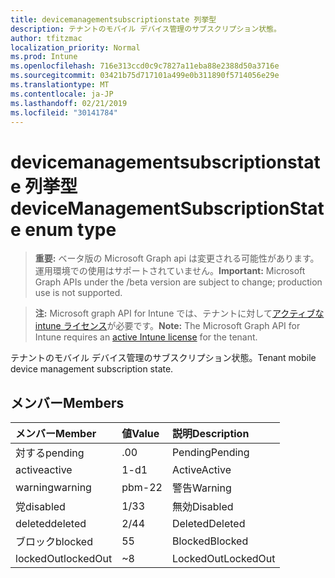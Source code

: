 ```yaml
---
title: devicemanagementsubscriptionstate 列挙型
description: テナントのモバイル デバイス管理のサブスクリプション状態。
author: tfitzmac
localization_priority: Normal
ms.prod: Intune
ms.openlocfilehash: 716e313ccd0c9c7827a11eba88e2388d50a3716e
ms.sourcegitcommit: 03421b75d717101a499e0b311890f5714056e29e
ms.translationtype: MT
ms.contentlocale: ja-JP
ms.lasthandoff: 02/21/2019
ms.locfileid: "30141784"
---
```

# <a name="devicemanagementsubscriptionstate-enum-type"></a><span data-ttu-id="6d001-103">devicemanagementsubscriptionstate 列挙型</span><span class="sxs-lookup"><span data-stu-id="6d001-103">deviceManagementSubscriptionState enum type</span></span>

> <span data-ttu-id="6d001-104">**重要:** ベータ版の Microsoft Graph api は変更される可能性があります。運用環境での使用はサポートされていません。</span><span class="sxs-lookup"><span data-stu-id="6d001-104">**Important:** Microsoft Graph APIs under the /beta version are subject to change; production use is not supported.</span></span>

> <span data-ttu-id="6d001-105">**注:** Microsoft graph API for Intune では、テナントに対して[アクティブな intune ライセンス](https://go.microsoft.com/fwlink/?linkid=839381)が必要です。</span><span class="sxs-lookup"><span data-stu-id="6d001-105">**Note:** The Microsoft Graph API for Intune requires an [active Intune license](https://go.microsoft.com/fwlink/?linkid=839381) for the tenant.</span></span>

<span data-ttu-id="6d001-106">テナントのモバイル デバイス管理のサブスクリプション状態。</span><span class="sxs-lookup"><span data-stu-id="6d001-106">Tenant mobile device management subscription state.</span></span>

## <a name="members"></a><span data-ttu-id="6d001-107">メンバー</span><span class="sxs-lookup"><span data-stu-id="6d001-107">Members</span></span>
|<span data-ttu-id="6d001-108">メンバー</span><span class="sxs-lookup"><span data-stu-id="6d001-108">Member</span></span>|<span data-ttu-id="6d001-109">値</span><span class="sxs-lookup"><span data-stu-id="6d001-109">Value</span></span>|<span data-ttu-id="6d001-110">説明</span><span class="sxs-lookup"><span data-stu-id="6d001-110">Description</span></span>|
|:---|:---|:---|
|<span data-ttu-id="6d001-111">対する</span><span class="sxs-lookup"><span data-stu-id="6d001-111">pending</span></span>|<span data-ttu-id="6d001-112">.0</span><span class="sxs-lookup"><span data-stu-id="6d001-112">0</span></span>|<span data-ttu-id="6d001-113">Pending</span><span class="sxs-lookup"><span data-stu-id="6d001-113">Pending</span></span>|
|<span data-ttu-id="6d001-114">active</span><span class="sxs-lookup"><span data-stu-id="6d001-114">active</span></span>|<span data-ttu-id="6d001-115">1-d</span><span class="sxs-lookup"><span data-stu-id="6d001-115">1</span></span>|<span data-ttu-id="6d001-116">Active</span><span class="sxs-lookup"><span data-stu-id="6d001-116">Active</span></span>|
|<span data-ttu-id="6d001-117">warning</span><span class="sxs-lookup"><span data-stu-id="6d001-117">warning</span></span>|<span data-ttu-id="6d001-118">pbm-2</span><span class="sxs-lookup"><span data-stu-id="6d001-118">2</span></span>|<span data-ttu-id="6d001-119">警告</span><span class="sxs-lookup"><span data-stu-id="6d001-119">Warning</span></span>|
|<span data-ttu-id="6d001-120">党</span><span class="sxs-lookup"><span data-stu-id="6d001-120">disabled</span></span>|<span data-ttu-id="6d001-121">1/3</span><span class="sxs-lookup"><span data-stu-id="6d001-121">3</span></span>|<span data-ttu-id="6d001-122">無効</span><span class="sxs-lookup"><span data-stu-id="6d001-122">Disabled</span></span>|
|<span data-ttu-id="6d001-123">deleted</span><span class="sxs-lookup"><span data-stu-id="6d001-123">deleted</span></span>|<span data-ttu-id="6d001-124">2/4</span><span class="sxs-lookup"><span data-stu-id="6d001-124">4</span></span>|<span data-ttu-id="6d001-125">Deleted</span><span class="sxs-lookup"><span data-stu-id="6d001-125">Deleted</span></span>|
|<span data-ttu-id="6d001-126">ブロック</span><span class="sxs-lookup"><span data-stu-id="6d001-126">blocked</span></span>|<span data-ttu-id="6d001-127">5</span><span class="sxs-lookup"><span data-stu-id="6d001-127">5</span></span>|<span data-ttu-id="6d001-128">Blocked</span><span class="sxs-lookup"><span data-stu-id="6d001-128">Blocked</span></span>|
|<span data-ttu-id="6d001-129">lockedOut</span><span class="sxs-lookup"><span data-stu-id="6d001-129">lockedOut</span></span>|<span data-ttu-id="6d001-130">~</span><span class="sxs-lookup"><span data-stu-id="6d001-130">8</span></span>|<span data-ttu-id="6d001-131">LockedOut</span><span class="sxs-lookup"><span data-stu-id="6d001-131">LockedOut</span></span>|




